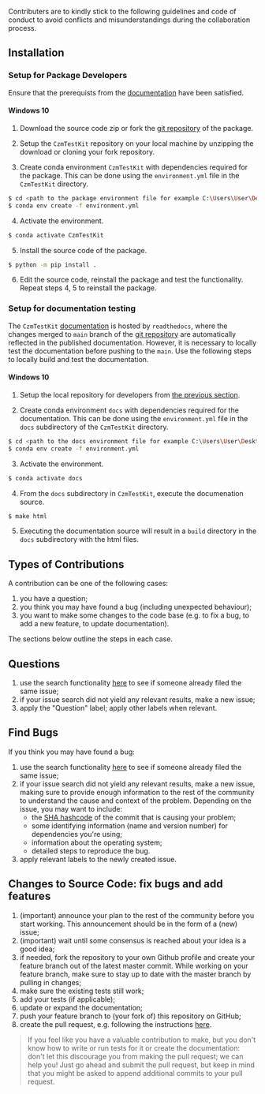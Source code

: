 Contributers are to kindly stick to the following guidelines and code of conduct to avoid conflicts and misunderstandings during the collaboration process.

## Installation

### Setup for Package Developers

Ensure that the prerequists from the [documentation](https://czmtestkit.readthedocs.io/en/latest/packageRead.html) have been satisfied. 

#### Windows 10

1. Download the source code zip or fork the [git repository](https://github.com/NMudunuru/CzmTestKit.git) of the package.

2. Setup the `CzmTestKit` repository on your local machine by unzipping the download or cloning your fork repository.

3. Create conda environment `CzmTestKit` with dependencies required for the package. This can be done using the `environment.yml` file in the `CzmTestKit` directory. 

```bash
$ cd <path to the package environment file for example C:\Users\User\Desktop\CzmTestKit>
$ conda env create -f environment.yml
```

4. Activate the environment.

```bash
$ conda activate CzmTestKit
```

5. Install the source code of the package.

```bash
$ python -m pip install .
```

6. Edit the source code, reinstall the package and test the functionality. Repeat steps 4, 5 to reinstall the package.

### Setup for documentation testing

The `CzmTestKit` [documentation](https://czmtestkit.readthedocs.io/en/latest/index.html) is hosted by `readthedocs`, where the changes merged to `main` branch of the [git repository](https://github.com/NMudunuru/CzmTestKit.git) are automatically reflected in the published documentation. 
However, it is necessary to locally test the documentation before pushing to the `main`. Use the following steps to locally build and test the documentation.

#### Windows 10

1. Setup the local repository for developers from [the previous section](#Setup-for-Package-Developers).

2. Create conda environment `docs` with dependencies required for the documentation. This can be done using the `environment.yml` file in the `docs` subdirectory of the `CzmTestKit` directory.

```bash
$ cd <path to the docs environment file for example C:\Users\User\Desktop\CzmTestKit\docs>
$ conda env create -f environment.yml
```

3. Activate the environment.

```bash
$ conda activate docs
```

4. From the `docs` subdirectory in `CzmTestKit`, execute the documenation source.

```bash
$ make html
```

5. Executing the documentation source will result in a `build` directory in the `docs` subdirectory with the html files.

## Types of Contributions

A contribution can be one of the following cases:
    
1. you have a question;
2. you think you may have found a bug (including unexpected behaviour);
3. you want to make some changes to the code base (e.g. to fix a bug, to add a new feature, to update documentation).

The sections below outline the steps in each case.

## Questions
    
1. use the search functionality [here](https://github.com/NMudunuru/CzmTestKit/issues) to see if someone already filed the same issue;
2. if your issue search did not yield any relevant results, make a new issue;
3. apply the "Question" label; apply other labels when relevant.

## Find Bugs

If you think you may have found a bug:

1. use the search functionality [here](https://github.com/NMudunuru/CzmTestKit/issues) to see if someone already filed the same issue;
2. if your issue search did not yield any relevant results, make a new issue, making sure to provide enough information to the rest of the community to understand the cause and context of the problem. Depending on the issue, you may want to include:
    - the [SHA hashcode](https://help.github.com/articles/autolinked-references-and-urls/#commit-shas) of the commit that is causing your problem;
    - some identifying information (name and version number) for dependencies you're using;
    - information about the operating system;
    - detailed steps to reproduce the bug.
3. apply relevant labels to the newly created issue.

## Changes to Source Code: fix bugs and add features

1. (important) announce your plan to the rest of the community before you start working. This announcement should be in the form of a (new) issue;
2. (important) wait until some consensus is reached about your idea is a good idea;
3. if needed, fork the repository to your own Github profile and create your feature branch out of the latest master commit. While working on your feature branch, make sure to stay up to date with the master branch by pulling in changes;
4. make sure the existing tests still work;
5. add your tests (if applicable);
6. update or expand the documentation;
7. push your feature branch to (your fork of) this repository on GitHub;
8. create the pull request, e.g. following the instructions [here](https://docs.github.com/en/github/collaborating-with-pull-requests/proposing-changes-to-your-work-with-pull-requests/creating-a-pull-request).

> If you feel like you have a valuable contribution to make, but you don't know how to write or run tests for it or create the documentation: don't let this discourage you from making the pull request; we can help you! Just go ahead and submit the pull request, but keep in mind that you might be asked to append additional commits to your pull request.
